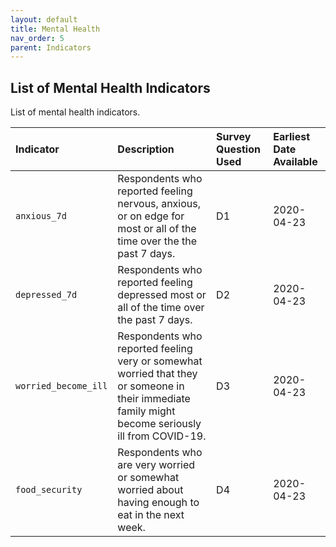 ```yaml
---
layout: default
title: Mental Health
nav_order: 5
parent: Indicators
---
```


## List of Mental Health Indicators

List of mental health indicators.

| Indicator        | Description          | Survey Question Used | Earliest Date Available |
|:----------------------------------------|:---------------------|:---------------------|:---------------------|
| `anxious_7d`                       | Respondents who reported feeling nervous, anxious, or on edge for most or all of the time over the the past 7 days.	   | D1  | 2020-04-23 |
| `depressed_7d`                       | Respondents who reported feeling depressed most or all of the time over the past 7 days.	   | D2  | 2020-04-23 |
| `worried_become_ill`                       | Respondents who reported feeling very or somewhat worried that they or someone in their immediate family might become seriously ill from COVID-19.	   | D3  | 2020-04-23 |
| `food_security`                           | Respondents who are very worried or somewhat worried about having enough to eat in the next week.	   | D4  | 2020-04-23 |
